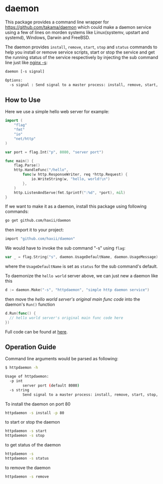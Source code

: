 # daemon

This package provides a command line wrapper for https://github.com/takama/daemon which could make a daemon service using a few of lines on morden systems like Linux(systemv, upstart and systemd), Windows, Darwin and FreeBSD.

The daemon provides `install`, `remove`, `start`, `stop` and `status` commands to help you install or remove service scripts, start or stop the service and get the running status of the service respectively by injecting the sub command line just like [nginx -s](https://www.nginx.com/resources/wiki/start/topics/tutorials/commandline/):

```bash
daemon [-s signal]

Options:
  -s signal : Send signal to a master process: install, remove, start, stop, status
```

## How to Use

Here we use a simple hello web server for example:

```go
import (
	"flag"
	"fmt"
	"io"
	"net/http"
)

var port = flag.Int("p", 8080, "server port")

func main() {
	flag.Parse()
	http.HandleFunc("/hello",
		func(w http.ResponseWriter, req *http.Request) {
			io.WriteString(w, "hello, world!\n")
		},
	)
	http.ListenAndServe(fmt.Sprintf(":%d", *port), nil)
}

```

If we want to make it as a daemon, install this package using following commands:

```bash
go get github.com/haxii/daemon
```

then import it to your project:

```bash
import "github.com/haxii/daemon"
```

We would have to invoke the sub command "-s" using `flag`:

```go
var _ = flag.String("s", daemon.UsageDefaultName, daemon.UsageMessage)
```

where the `UsageDefaultName` is set as `status` for the  sub command's default.

To daemonize the `hello world` server above, we can just new a daemon like this

```go
d := daemon.Make("-s", "httpdaemon", "simple http daemon service")
```

then move the *hello world server's original main func code* into the daemon's `Run()` function

```go
d.Run(func() {
  // hello world server's original main func code here
})
```
Full code can be found at [here](/example/httpdaemon/main.go).

## Operation Guide
Command line arguments would be parsed as following:

```bash
$ httpdaemon -h

Usage of httpdaemon:
  -p int
        server port (default 8080)
  -s string
        Send signal to a master process: install, remove, start, stop, status (default "status")
```

To install the daemon on port 80

```bash
httpdaemon -s install -p 80
```

to start or stop the daemon

```bash
httpdaemon -s start
httpdaemon -s stop
```

to get status of the daemon

```bash
httpdaemon -s
httpdaemon -s status
```

to remove the daemon

```bash
httpdaemon -s remove
```